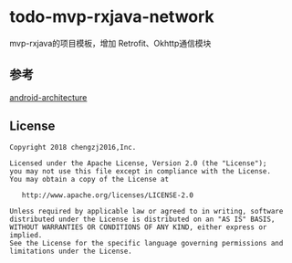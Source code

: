 # todo-mvp-rxjava-network
mvp-rxjava的项目模板，增加 Retrofit、Okhttp通信模块

## 参考

[android-architecture](https://github.com/googlesamples/android-architecture)


## License

    Copyright 2018 chengzj2016,Inc.

    Licensed under the Apache License, Version 2.0 (the "License");
    you may not use this file except in compliance with the License.
    You may obtain a copy of the License at

       http://www.apache.org/licenses/LICENSE-2.0

    Unless required by applicable law or agreed to in writing, software
    distributed under the License is distributed on an "AS IS" BASIS,
    WITHOUT WARRANTIES OR CONDITIONS OF ANY KIND, either express or implied.
    See the License for the specific language governing permissions and
    limitations under the License.
